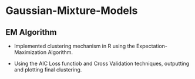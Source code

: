 # Gaussian-Mixture-Models
## EM Algorithm

* Implemented clustering mechanism in R using the Expectation-Maximization Algorithm.

* Using the AIC Loss functiob and Cross Validation techniques, outputting and plotting final clustering.
